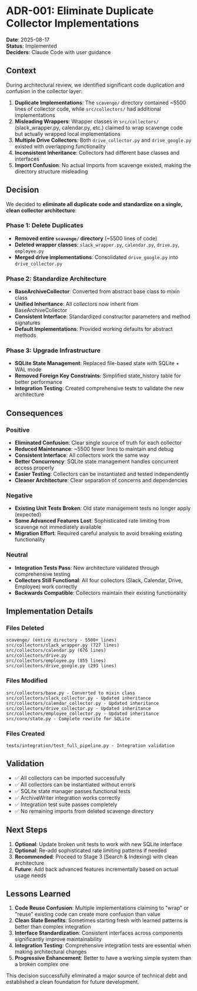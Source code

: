 # ADR-001: Eliminate Duplicate Collector Implementations

**Date**: 2025-08-17  
**Status**: Implemented  
**Deciders**: Claude Code with user guidance

## Context

During architectural review, we identified significant code duplication and confusion in the collector layer:

1. **Duplicate Implementations**: The `scavenge/` directory contained ~5500 lines of collector code, while `src/collectors/` had additional implementations
2. **Misleading Wrappers**: Wrapper classes in `src/collectors/` (slack_wrapper.py, calendar.py, etc.) claimed to wrap scavenge code but actually wrapped local implementations
3. **Multiple Drive Collectors**: Both `drive_collector.py` and `drive_google.py` existed with overlapping functionality
4. **Inconsistent Inheritance**: Collectors had different base classes and interfaces
5. **Import Confusion**: No actual imports from scavenge existed, making the directory structure misleading

## Decision

We decided to **eliminate all duplicate code and standardize on a single, clean collector architecture**:

### Phase 1: Delete Duplicates
- **Removed entire `scavenge/` directory** (~5500 lines of code)
- **Deleted wrapper classes**: `slack_wrapper.py`, `calendar.py`, `drive.py`, `employee.py`
- **Merged drive implementations**: Consolidated `drive_google.py` into `drive_collector.py`

### Phase 2: Standardize Architecture
- **BaseArchiveCollector**: Converted from abstract base class to mixin class
- **Unified Inheritance**: All collectors now inherit from BaseArchiveCollector
- **Consistent Interface**: Standardized constructor parameters and method signatures
- **Default Implementations**: Provided working defaults for abstract methods

### Phase 3: Upgrade Infrastructure
- **SQLite State Management**: Replaced file-based state with SQLite + WAL mode
- **Removed Foreign Key Constraints**: Simplified state_history table for better performance
- **Integration Testing**: Created comprehensive tests to validate the new architecture

## Consequences

### Positive
- **Eliminated Confusion**: Clear single source of truth for each collector
- **Reduced Maintenance**: ~5500 fewer lines to maintain and debug
- **Consistent Interface**: All collectors work the same way
- **Better Concurrency**: SQLite state management handles concurrent access properly
- **Easier Testing**: Collectors can be instantiated and tested independently
- **Cleaner Architecture**: Clear separation of concerns and dependencies

### Negative
- **Existing Unit Tests Broken**: Old state management tests no longer apply (expected)
- **Some Advanced Features Lost**: Sophisticated rate limiting from scavenge not immediately available
- **Migration Effort**: Required careful analysis to avoid breaking existing functionality

### Neutral
- **Integration Tests Pass**: New architecture validated through comprehensive testing
- **Collectors Still Functional**: All four collectors (Slack, Calendar, Drive, Employee) work correctly
- **Backwards Compatible**: Collectors maintain their existing functionality

## Implementation Details

### Files Deleted
```
scavenge/ (entire directory - 5500+ lines)
src/collectors/slack_wrapper.py (727 lines)
src/collectors/calendar.py (676 lines) 
src/collectors/drive.py
src/collectors/employee.py (855 lines)
src/collectors/drive_google.py (293 lines)
```

### Files Modified
```
src/collectors/base.py - Converted to mixin class
src/collectors/slack_collector.py - Updated inheritance
src/collectors/calendar_collector.py - Updated inheritance  
src/collectors/drive_collector.py - Updated inheritance
src/collectors/employee_collector.py - Updated inheritance
src/core/state.py - Complete rewrite for SQLite
```

### Files Created
```
tests/integration/test_full_pipeline.py - Integration validation
```

## Validation

- ✅ All collectors can be imported successfully
- ✅ All collectors can be instantiated without errors
- ✅ SQLite state manager passes functional tests
- ✅ ArchiveWriter integration works correctly
- ✅ Integration test suite passes completely
- ✅ No remaining imports from deleted scavenge directory

## Next Steps

1. **Optional**: Update broken unit tests to work with new SQLite interface
2. **Optional**: Re-add sophisticated rate limiting patterns if needed
3. **Recommended**: Proceed to Stage 3 (Search & Indexing) with clean architecture
4. **Future**: Add back advanced features incrementally based on actual usage needs

## Lessons Learned

1. **Code Reuse Confusion**: Multiple implementations claiming to "wrap" or "reuse" existing code can create more confusion than value
2. **Clean Slate Benefits**: Sometimes starting fresh with learned patterns is better than complex integration
3. **Interface Standardization**: Consistent interfaces across components significantly improve maintainability
4. **Integration Testing**: Comprehensive integration tests are essential when making architectural changes
5. **Progressive Enhancement**: Better to have a working simple system than a broken complex one

This decision successfully eliminated a major source of technical debt and established a clean foundation for future development.